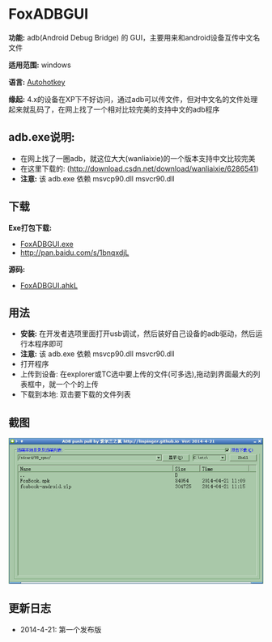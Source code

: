 ﻿# FoxADBGUI

**功能:** adb(Android Debug Bridge) 的 GUI，主要用来和android设备互传中文名文件

**适用范围:** windows

**语言:** [Autohotkey](http://www.autohotkey.com)

**缘起:** 4.x的设备在XP下不好访问，通过adb可以传文件，但对中文名的文件处理起来就乱码了，在网上找了一个相对比较完美的支持中文的adb程序

## adb.exe说明:
- 在网上找了一圈adb，就这位大大(wanliaixie)的一个版本支持中文比较完美
- 在这里下载的: (http://download.csdn.net/download/wanliaixie/6286541)
- **注意:** 该 adb.exe 依赖 msvcp90.dll msvcr90.dll


## 下载

**Exe打包下载:**

 - [FoxADBGUI.exe](../../releases/download/FoxADBGUI/FoxADBGUI.exe)
 - <http://pan.baidu.com/s/1bnqxdjL>

**源码:**

 - [FoxADBGUI.ahkL](FoxADBGUI.ahkL)


## 用法

- **安装:** 在开发者选项里面打开usb调试，然后装好自己设备的adb驱动，然后运行本程序即可
- **注意:** 该 adb.exe 依赖 msvcp90.dll msvcr90.dll
- 打开程序
- 上传到设备: 在explorer或TC选中要上传的文件(可多选),拖动到界面最大的列表框中，就一个个的上传
- 下载到本地: 双击要下载的文件列表

## 截图

![](FoxADBGUI.png)


## 更新日志

- 2014-4-21: 第一个发布版
